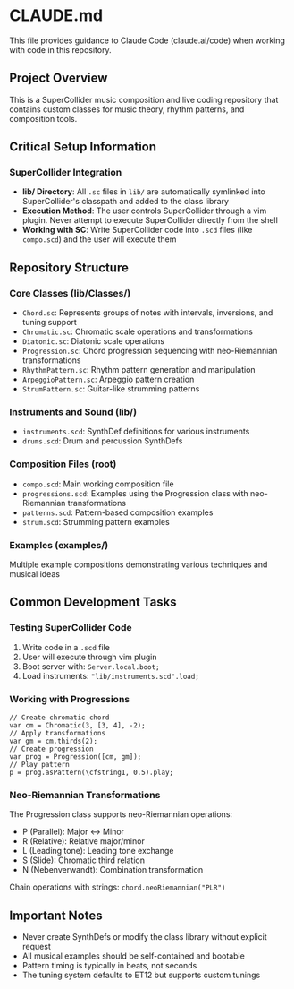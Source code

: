 # CLAUDE.md

This file provides guidance to Claude Code (claude.ai/code) when working with code in this repository.

## Project Overview

This is a SuperCollider music composition and live coding repository that contains custom classes for music theory, rhythm patterns, and composition tools.

## Critical Setup Information

### SuperCollider Integration
- **lib/ Directory**: All `.sc` files in `lib/` are automatically symlinked into SuperCollider's classpath and added to the class library
- **Execution Method**: The user controls SuperCollider through a vim plugin. Never attempt to execute SuperCollider directly from the shell
- **Working with SC**: Write SuperCollider code into `.scd` files (like `compo.scd`) and the user will execute them

## Repository Structure

### Core Classes (lib/Classes/)
- `Chord.sc`: Represents groups of notes with intervals, inversions, and tuning support
- `Chromatic.sc`: Chromatic scale operations and transformations
- `Diatonic.sc`: Diatonic scale operations
- `Progression.sc`: Chord progression sequencing with neo-Riemannian transformations
- `RhythmPattern.sc`: Rhythm pattern generation and manipulation
- `ArpeggioPattern.sc`: Arpeggio pattern creation
- `StrumPattern.sc`: Guitar-like strumming patterns

### Instruments and Sound (lib/)
- `instruments.scd`: SynthDef definitions for various instruments
- `drums.scd`: Drum and percussion SynthDefs

### Composition Files (root)
- `compo.scd`: Main working composition file
- `progressions.scd`: Examples using the Progression class with neo-Riemannian transformations
- `patterns.scd`: Pattern-based composition examples
- `strum.scd`: Strumming pattern examples

### Examples (examples/)
Multiple example compositions demonstrating various techniques and musical ideas

## Common Development Tasks

### Testing SuperCollider Code
1. Write code in a `.scd` file
2. User will execute through vim plugin
3. Boot server with: `Server.local.boot;`
4. Load instruments: `"lib/instruments.scd".load;`

### Working with Progressions
```supercollider
// Create chromatic chord
var cm = Chromatic(3, [3, 4], -2);
// Apply transformations
var gm = cm.thirds(2);
// Create progression
var prog = Progression([cm, gm]);
// Play pattern
p = prog.asPattern(\cfstring1, 0.5).play;
```

### Neo-Riemannian Transformations
The Progression class supports neo-Riemannian operations:
- P (Parallel): Major ↔ Minor
- R (Relative): Relative major/minor
- L (Leading tone): Leading tone exchange
- S (Slide): Chromatic third relation
- N (Nebenverwandt): Combination transformation

Chain operations with strings: `chord.neoRiemannian("PLR")`

## Important Notes

- Never create SynthDefs or modify the class library without explicit request
- All musical examples should be self-contained and bootable
- Pattern timing is typically in beats, not seconds
- The tuning system defaults to ET12 but supports custom tunings